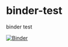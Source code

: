 # binder-test
binder test

[![Binder](https://mybinder.org/badge_logo.svg)](https://mybinder.org/v2/gh/amirwesthoff/binder-test/main?labpath=test)
